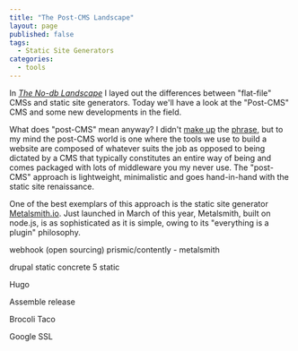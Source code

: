 ```yaml
---
title: "The Post-CMS Landscape"
layout: page
published: false
tags: 
  - Static Site Generators
categories: 
  - tools
---
```


In [_The No-db Landscape_](/tools/the-no-db-landscape/) I layed out the differences between "flat-file" CMSs and static site generators. Today we'll have a look at the "Post-CMS" CMS and some new developments in the field.

What does "post-CMS" mean anyway? I didn't [make up](http://developmentseed.org/blog/2012/07/27/build-cms-free-websites/) the [phrase](http://ben.balter.com/2012/10/01/welcome-to-the-post-cms-world/), but to my mind the post-CMS world is one where the tools we use to build a website are composed of whatever suits the job as opposed to being dictated by a CMS that typically constitutes an entire way of being and comes packaged with lots of middleware you my never use. The "post-CMS" approach is lightweight, minimalistic and goes hand-in-hand with the static site renaissance. 

One of the best exemplars of this approach is the static site generator [Metalsmith.io](http://www.metalsmith.io/). Just launched in March of this year, Metalsmith, built on node.js, is as sophisticated as it is simple, owing to its "everything is a plugin" philosophy. 



webhook (open sourcing)
prismic/contently - metalsmith

drupal static
concrete 5 static

Hugo

Assemble release

Brocoli Taco

Google SSL